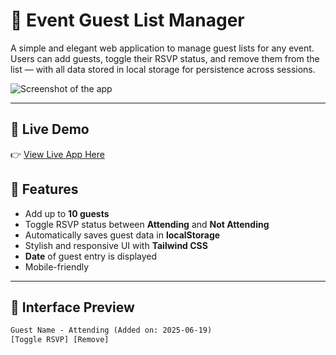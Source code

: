# 🎉 Event Guest List Manager

A simple and elegant web application to manage guest lists for any event. Users can add guests, toggle their RSVP status, and remove them from the list — with all data stored in local storage for persistence across sessions.

![Screenshot of the app](https://images.unsplash.com/photo-1531058020387-3be344556be6?auto=format&fit=crop&w=1470&q=80)

---

## 🚀 Live Demo

👉 [View Live App Here](https://github.com/aberesamwel/Event-Guest-List-Manager)


## 🧠 Features

- Add up to **10 guests**
- Toggle RSVP status between **Attending** and **Not Attending**
- Automatically saves guest data in **localStorage**
- Stylish and responsive UI with **Tailwind CSS**
- **Date** of guest entry is displayed
- Mobile-friendly

---

## 📸 Interface Preview

```html
Guest Name - Attending (Added on: 2025-06-19)
[Toggle RSVP] [Remove]
